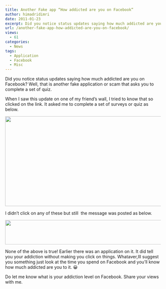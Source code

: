 ```yaml
---
title: Another Fake app “How addicted are you on Facebook”
author: himadridimri
date: 2011-01-23
excerpt: Did you notice status updates saying how much addicted are you on Facebook? Well, that is another fake application or scam that asks you to complete a set of quiz.
url: /another-fake-app-how-addicted-are-you-on-facebook/
views:
  - 61
categories:
  - News
tags:
  - Application
  - Facebook
  - Misc
---
```

Did you notice status updates saying how much addicted are you on Facebook? Well, that is another fake application or scam that asks you to complete a set of quiz.

When I saw this update on one of my friend&#8217;s wall, I tried to know that so clicked on the link. It asked me to complete a set of surveys or quiz as below.

<a href="http://fbknol.com/another-fake-app-how-addicted-are-you-on-facebook/addicted-facebook-2/" onclick="_gaq.push(['_trackEvent', 'outbound-article', 'http://fbknol.com/another-fake-app-how-addicted-are-you-on-facebook/addicted-facebook-2/', '']);" rel="attachment wp-att-5306"><img class="alignnone size-full wp-image-5306" src="http://cdn.devilsworkshop.org/files/2011/01/Addicted-Facebook.png" alt="" width="543" height="291" /></a>

I didn&#8217;t click on any of these but still  the message was posted as below.

<a href="http://fbknol.com/another-fake-app-how-addicted-are-you-on-facebook/facebook-addiction/" onclick="_gaq.push(['_trackEvent', 'outbound-article', 'http://fbknol.com/another-fake-app-how-addicted-are-you-on-facebook/facebook-addiction/', '']);" rel="attachment wp-att-5307"><img class="alignnone size-full wp-image-5307" src="http://cdn.devilsworkshop.org/files/2011/01/Facebook-Addiction.png" alt="" width="516" height="79" /></a>

None of the above is true! Earlier there was an application on it. It did tell you your addiction without making you click on things. Whataver,Ill suggest you something just look at the time you spend on Facebook and you&#8217;ll know how much addicted are you to it. 😀

Do let me know what is your addiction level on Facebook. Share your views with me.
